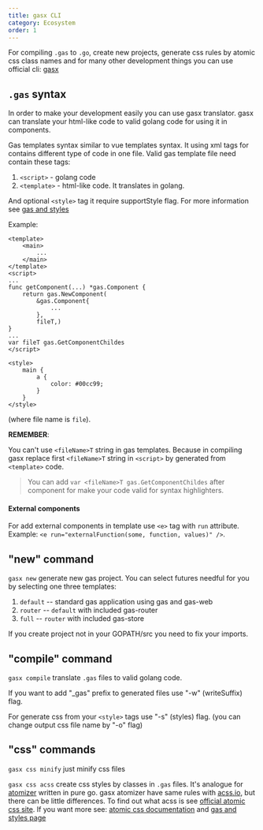 ```yaml
---
title: gasx CLI
category: Ecosystem
order: 1
---
```


For compiling `.gas` to `.go`, create new projects, 
generate css rules by atomic css class names 
and for many other development things you can use official cli: [gasx](https://github.com/gascore/gasx)

## `.gas` syntax

In order to make your development easily you can use gasx translator.
gasx can translate your html-like code to valid golang code for using it in components.

Gas templates syntax similar to vue templates syntax. It using xml tags for contains different type of code in one file.
Valid gas template file need contain these tags:

1. `<script>` - golang code
2. `<template>` - html-like code. It translates in golang.

And optional `<style>` tag it require supportStyle flag. For more information see [gas and styles](https://gascore.github.io/styles)

Example:
```
<template>
    <main>
        ...
    </main>
</template>
<script>
...
func getComponent(...) *gas.Component {
    return gas.NewComponent(
        &gas.Component{
            ...
        },
        fileT,)
}
...
var fileT gas.GetComponentChildes
</script>

<style>
    main {
        a {
            color: #00cc99;
        }
    }
</style>
```
(where file name is `file`).

**REMEMBER**:

You can't use `<fileName>T` string in gas templates.
Because in compiling gasx replace first `<fileName>T` string in `<script>` by generated from `<template>` code.
> You can add `var <fileName>T gas.GetComponentChildes` after component for make your code valid for syntax highlighters.

#### External components
For add external components in template use `<e>` tag with `run` attribute.
Example: `<e run="externalFunction(some, function, values)" />`.


## "new" command

`gasx new` generate new gas project. 
You can select futures needful for you by selecting one three templates:

1. `default` -- standard gas application using gas and gas-web
2. `router` -- `default`  with included gas-router
3. `full` -- `router` with included gas-store

If you create project not in your GOPATH/src you need to fix your imports.

## "compile" command

`gasx compile` translate `.gas` files to valid golang code.

If you want to add "_gas" prefix to generated files use "-w" (writeSuffix) flag.

For generate css from your `<style>` tags use "-s" (styles) flag. (you can change output css file name by "-o" flag)

## "css" commands

`gasx css minify` just minify css files

`gasx css acss` create css styles by classes in `.gas` files. 
It's analogue for [atomizer](https://github.com/acss-io/atomizer) written in pure go.
gasx atomizer have same rules with [acss.io](https://acss.io/atomic-classes.html), but there can be little differences.
To find out what acss is see [official atomic css site](https://acss.io).
If you want more see: [atomic css documentation](https://acss.io/quick-start.html) and [gas and styles page](https://gascore.github.io/styles)